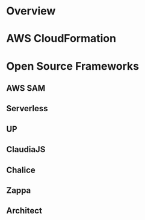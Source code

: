 <!-- ---
date: 2017-06-05
title: "Methods for Automating Deployment"
description: "Increase productivity by automating Lambda functions deployment process"
learning: ["BAWS Lambda"]
learning_weight: 1300
--- -->

# Overview


# AWS CloudFormation


# Open Source Frameworks

## AWS SAM


## Serverless


## UP


## ClaudiaJS


## Chalice


## Zappa


## Architect

